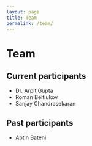```yaml
---
layout: page
title: Team
permalink: /team/
---
```


# Team

## Current participants
- Dr. Arpit Gupta
- Roman Beltiukov
- Sanjay Chandrasekaran

## Past participants
- Abtin Bateni